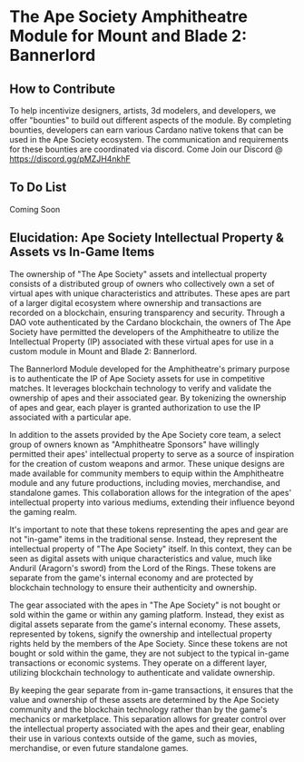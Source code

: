 # The Ape Society Amphitheatre Module for Mount and Blade 2: Bannerlord

## How to Contribute

To help incentivize designers, artists, 3d modelers, and developers, we offer "bounties" to build out different aspects of the module. By completing bounties, developers can earn various Cardano native tokens that can be used in the Ape Society ecosystem. The communication and requirements for these bounties are coordinated via discord. Come Join our Discord @ https://discord.gg/pMZJH4nkhF

## To Do List
Coming Soon


## Elucidation: Ape Society Intellectual Property & Assets vs In-Game Items 

The ownership of "The Ape Society" assets and intellectual property consists of a distributed group of owners who collectively own a set of virtual apes with unique characteristics and attributes. These apes are part of a larger digital ecosystem where ownership and transactions are recorded on a blockchain, ensuring transparency and security. Through a DAO vote authenticated by the Cardano blockchain, the owners of The Ape Society have permitted the developers of the Amphitheatre to utilize the Intellectual Property (IP) associated with these virtual apes for use in a custom module in Mount and Blade 2: Bannerlord.

The Bannerlord Module developed for the Amphitheatre's primary purpose is to authenticate the IP of Ape Society assets for use in competitive matches. It leverages blockchain technology to verify and validate the ownership of apes and their associated gear. By tokenizing the ownership of apes and gear, each player is granted authorization to use the IP associated with a particular ape.

In addition to the assets provided by the Ape Society core team, a select group of owners known as "Amphitheatre Sponsors" have willingly permitted their apes' intellectual property to serve as a source of inspiration for the creation of custom weapons and armor. These unique designs are made available for community members to equip within the Amphitheatre module and any future productions, including movies, merchandise, and standalone games. This collaboration allows for the integration of the apes' intellectual property into various mediums, extending their influence beyond the gaming realm.

It's important to note that these tokens representing the apes and gear are not "in-game" items in the traditional sense. Instead, they represent the intellectual property of "The Ape Society" itself. In this context, they can be seen as digital assets with unique characteristics and value, much like Anduril (Aragorn's sword) from the Lord of the Rings. These tokens are separate from the game's internal economy and are protected by blockchain technology to ensure their authenticity and ownership.

The gear associated with the apes in "The Ape Society" is not bought or sold within the game or within any gaming platform. Instead, they exist as digital assets separate from the game's internal economy. These assets, represented by tokens, signify the ownership and intellectual property rights held by the members of the Ape Society. Since these tokens are not bought or sold within the game, they are not subject to the typical in-game transactions or economic systems. They operate on a different layer, utilizing blockchain technology to authenticate and validate ownership.

By keeping the gear separate from in-game transactions, it ensures that the value and ownership of these assets are determined by the Ape Society community and the blockchain technology rather than by the game's mechanics or marketplace. This separation allows for greater control over the intellectual property associated with the apes and their gear, enabling their use in various contexts outside of the game, such as movies, merchandise, or even future standalone games. 
